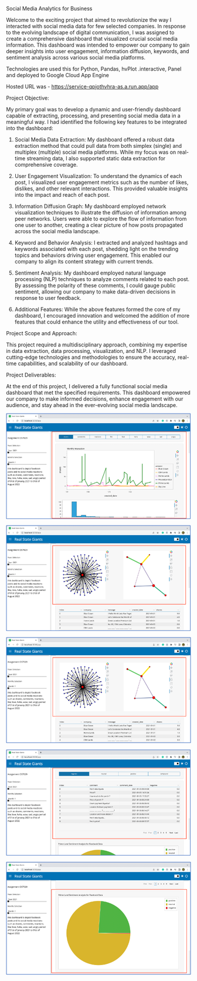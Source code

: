 Social Media Analytics for Business

Welcome to the exciting project that aimed to revolutionize the way I interacted with social media data for few selected companies. In response to the evolving landscape of digital communication, I was assigned to create a comprehensive dashboard that visualized crucial social media information. This dashboard was intended to empower our company to gain deeper insights into user engagement, information diffusion, keywords, and sentiment analysis across various social media platforms.

Technologies are used this for Python, Pandas, hvPlot .interactive, Panel and deployed to Google Cloud App Engine

Hosted URL was - https://service-qpjothvhra-as.a.run.app/app

Project Objective:

My primary goal was to develop a dynamic and user-friendly dashboard capable of extracting, processing, and presenting social media data in a meaningful way. I had identified the following key features to be integrated into the dashboard:

1. Social Media Data Extraction: My dashboard offered a robust data extraction method that could pull data from both simplex (single) and multiplex (multiple) social media platforms. While my focus was on real-time streaming data, I also supported static data extraction for comprehensive coverage.

2. User Engagement Visualization: To understand the dynamics of each post, I visualized user engagement metrics such as the number of likes, dislikes, and other relevant interactions. This provided valuable insights into the impact and reach of each post.

3. Information Diffusion Graph: My dashboard employed network visualization techniques to illustrate the diffusion of information among peer networks. Users were able to explore the flow of information from one user to another, creating a clear picture of how posts propagated across the social media landscape.

4. Keyword and Behavior Analysis: I extracted and analyzed hashtags and keywords associated with each post, shedding light on the trending topics and behaviors driving user engagement. This enabled our company to align its content strategy with current trends.

5. Sentiment Analysis: My dashboard employed natural language processing (NLP) techniques to analyze comments related to each post. By assessing the polarity of these comments, I could gauge public sentiment, allowing our company to make data-driven decisions in response to user feedback.

6. Additional Features: While the above features formed the core of my dashboard, I encouraged innovation and welcomed the addition of more features that could enhance the utility and effectiveness of our tool.

Project Scope and Approach:

This project required a multidisciplinary approach, combining my expertise in data extraction, data processing, visualization, and NLP. I leveraged cutting-edge technologies and methodologies to ensure the accuracy, real-time capabilities, and scalability of our dashboard.

Project Deliverables:

At the end of this project, I delivered a fully functional social media dashboard that met the specified requirements. This dashboard empowered our company to make informed decisions, enhance engagement with our audience, and stay ahead in the ever-evolving social media landscape.

![Alt text](screenshots/image.png)

![Alt text](screenshots/image-1.png)

![Alt text](screenshots/image-2.png)

![Alt text](screenshots/image-3.png)

![Alt text](screenshots/image-4.png)


